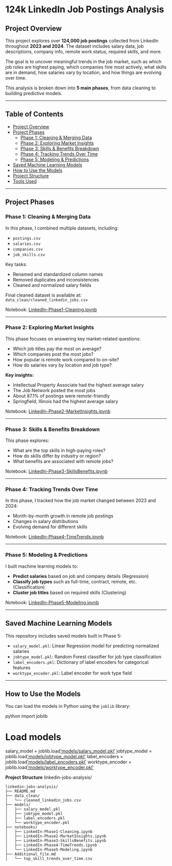 # 124k LinkedIn Job Postings Analysis

## Project Overview

This project explores over **124,000 job postings** collected from LinkedIn throughout **2023 and 2024**. The dataset includes salary data, job descriptions, company info, remote work status, required skills, and more.

The goal is to uncover meaningful trends in the job market, such as which job roles are highest paying, which companies hire most actively, what skills are in demand, how salaries vary by location, and how things are evolving over time.

This analysis is broken down into **5 main phases**, from data cleaning to building predictive models.

---

## Table of Contents

- [Project Overview](#-project-overview)
- [Project Phases](#-project-phases)
  - [Phase 1: Cleaning & Merging Data](#phase-1-cleaning--merging-data)
  - [Phase 2: Exploring Market Insights](#phase-2-exploring-market-insights)
  - [Phase 3: Skills & Benefits Breakdown](#phase-3-skills--benefits-breakdown)
  - [Phase 4: Tracking Trends Over Time](#phase-4-tracking-trends-over-time)
  - [Phase 5: Modeling & Predictions](#phase-5-modeling--predictions)
- [Saved Machine Learning Models](#saved-machine-learning-models)
- [How to Use the Models](#how-to-use-the-models)
- [Project Structure](#project-structure)
- [Tools Used](#tools-used)

---

## Project Phases

### Phase 1: Cleaning & Merging Data

In this phase, I combined multiple datasets, including:
- `postings.csv`
- `salaries.csv`
- `companies.csv`
- `job_skills.csv`

Key tasks:
- Renamed and standardized column names
- Removed duplicates and inconsistencies
- Cleaned and normalized salary fields

Final cleaned dataset is available at:  
`data_clean/cleaned_linkedin_jobs.csv`

Notebook: [LinkedIn-Phase1-Cleaning.ipynb](notebooks/LinkedIn-Phase1-Cleaning.ipynb)

---

### Phase 2: Exploring Market Insights

This phase focuses on answering key market-related questions:

- Which job titles pay the most on average?
- Which companies post the most jobs?
- How popular is remote work compared to on-site?
- How do salaries vary by location and job type?

**Key insights:**
- Intellectual Property Associate had the highest average salary
- The Job Network posted the most jobs
- About 87.1% of postings were remote-friendly
- Springfield, Illinois had the highest average salary

Notebook: [LinkedIn-Phase2-MarketInsights.ipynb](notebooks/LinkedIn-Phase2-MarketInsights.ipynb)

---

### Phase 3: Skills & Benefits Breakdown

This phase explores:

- What are the top skills in high-paying roles?
- How do skills differ by industry or region?
- What benefits are associated with remote jobs?

Notebook: [LinkedIn-Phase3-SkillsBenefits.ipynb](notebooks/LinkedIn-Phase3-SkillsBenefits.ipynb)

---

### Phase 4: Tracking Trends Over Time

In this phase, I tracked how the job market changed between 2023 and 2024:

- Month-by-month growth in remote job postings
- Changes in salary distributions
- Evolving demand for different skills

Notebook: [LinkedIn-Phase4-TimeTrends.ipynb](notebooks/LinkedIn-Phase4-TimeTrends.ipynb)

---

### Phase 5: Modeling & Predictions

I built machine learning models to:

- **Predict salaries** based on job and company details (Regression)
- **Classify job types** such as full-time, contract, remote, etc. (Classification)
- **Cluster job titles** based on required skills (Clustering)

Notebook: [LinkedIn-Phase5-Modeling.ipynb](notebooks/LinkedIn-Phase5-Modeling.ipynb)

---

## Saved Machine Learning Models

This repository includes saved models built in Phase 5:

- `salary_model.pkl`: Linear Regression model for predicting normalized salaries
- `jobtype_model.pkl`: Random Forest classifier for job type classification
- `label_encoders.pkl`: Dictionary of label encoders for categorical features
- `worktype_encoder.pkl`: Label encoder for work type field

---

## How to Use the Models

You can load the models in Python using the `joblib` library:

python
import joblib

# Load models
salary_model = joblib.load['models/salary_model.pkl']('models/salary_model.pkl')
jobtype_model = joblib.load['models/jobtype_model.pkl']('models/jobtype_model.pkl')
label_encoders = joblib.load['models/label_encoders.pkl']('models/label_encoders.pkl')
worktype_encoder = joblib.load['models/worktype_encoder.pkl']('models/worktype_encoder.pkl')

**Project Structure**
linkedin-jobs-analysis/
```text
linkedin-jobs-analysis/
├── README.md
├── data_clean/
│   └── cleaned_linkedin_jobs.csv
├── models/
│   ├── salary_model.pkl
│   ├── jobtype_model.pkl
│   ├── label_encoders.pkl
│   └── worktype_encoder.pkl
├── notebooks/
│   ├── LinkedIn-Phase1-Cleaning.ipynb
│   ├── LinkedIn-Phase2-MarketInsights.ipynb
│   ├── LinkedIn-Phase3-SkillsBenefits.ipynb
│   ├── LinkedIn-Phase4-TimeTrends.ipynb
│   └── LinkedIn-Phase5-Modeling.ipynb
├── Additional_file.md
│   └── top_skill_trends_over_time.csv
